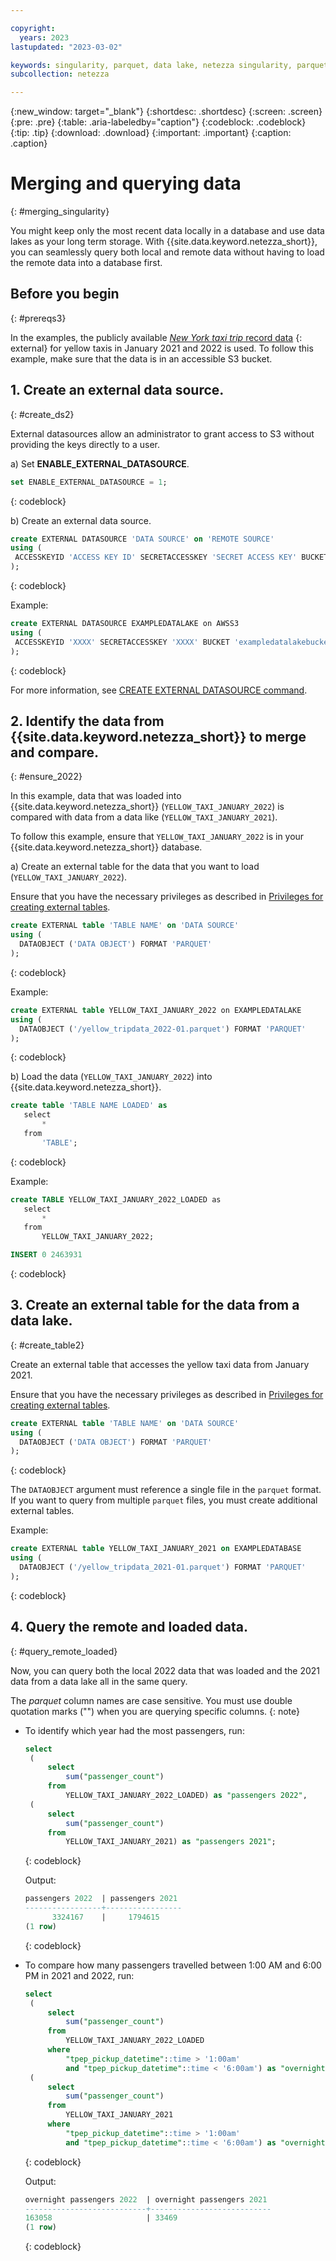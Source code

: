 ```yaml
---

copyright:
  years: 2023
lastupdated: "2023-03-02"

keywords: singularity, parquet, data lake, netezza singularity, parquet files, querying data
subcollection: netezza

---
```


{:new_window: target="_blank"}
{:shortdesc: .shortdesc}
{:screen: .screen}
{:pre: .pre}
{:table: .aria-labeledby="caption"}
{:codeblock: .codeblock}
{:tip: .tip}
{:download: .download}
{:important: .important}
{:caption: .caption}

# Merging and querying data
{: #merging_singularity}

You might keep only the most recent data locally in a database and use data lakes as your long term storage. With {{site.data.keyword.netezza_short}}, you can seamlessly query both local and remote data without having to load the remote data into a database first.

## Before you begin
{: #prereqs3}

In the examples, the publicly available [*New York taxi trip* record data](https://www.nyc.gov:443/site/tlc/about/tlc-trip-record-data.page) {: external} for yellow taxis in January 2021 and 2022 is used. To follow this example, make sure that the data is in an accessible S3 bucket.

## 1. Create an external data source.
{: #create_ds2}

External datasources allow an administrator to grant access to S3 without providing the keys directly to a user.

a) Set **ENABLE_EXTERNAL_DATASOURCE**.

   ```sql
   set ENABLE_EXTERNAL_DATASOURCE = 1;
   ```
   {: codeblock}

b) Create an external data source.

   ```sql
   create EXTERNAL DATASOURCE 'DATA SOURCE' on 'REMOTE SOURCE'
   using (
    ACCESSKEYID 'ACCESS KEY ID' SECRETACCESSKEY 'SECRET ACCESS KEY' BUCKET 'BUCKET' REGION 'REGION'
   );
   ```
   {: codeblock}

   Example:

   ```sql
   create EXTERNAL DATASOURCE EXAMPLEDATALAKE on AWSS3 
   using (
    ACCESSKEYID 'XXXX' SECRETACCESSKEY 'XXXX' BUCKET 'exampledatalakebucket' REGION 'US-EAST-1'
   );
   ```
   {: codeblock}

   For more information, see [CREATE EXTERNAL DATASOURCE command](https://www.ibm.com/docs/en/netezza?topic=tables-create-external-datasource-command).

## 2. Identify the data from {{site.data.keyword.netezza_short}} to merge and compare.
{: #ensure_2022}

In this example, data that was loaded into {{site.data.keyword.netezza_short}} (`YELLOW_TAXI_JANUARY_2022`) is compared with data from a data like (`YELLOW_TAXI_JANUARY_2021`).

To follow this example, ensure that `YELLOW_TAXI_JANUARY_2022` is in your {{site.data.keyword.netezza_short}} database.

a) Create an external table for the data that you want to load (`YELLOW_TAXI_JANUARY_2022`).

   Ensure that you have the necessary privileges as described in [Privileges for creating external tables](https://www.ibm.com/docs/en/netezza?topic=et-create-external-table-command-2).

   ```sql
   create EXTERNAL table 'TABLE NAME' on 'DATA SOURCE'
   using ( 
     DATAOBJECT ('DATA OBJECT') FORMAT 'PARQUET' 
   );
   ```
   {: codeblock}

   Example:

   ```sql
   create EXTERNAL table YELLOW_TAXI_JANUARY_2022 on EXAMPLEDATALAKE
   using ( 
     DATAOBJECT ('/yellow_tripdata_2022-01.parquet') FORMAT 'PARQUET' 
   );
   ```
   {: codeblock}

b) Load the data (`YELLOW_TAXI_JANUARY_2022`) into {{site.data.keyword.netezza_short}}.

   ```sql
   create table 'TABLE NAME LOADED' as
   select
       * 
   from
       'TABLE';
   ```
   {: codeblock}

   Example:

   ```sql
   create TABLE YELLOW_TAXI_JANUARY_2022_LOADED as
   select
       * 
   from
       YELLOW_TAXI_JANUARY_2022;

   INSERT 0 2463931
   ```
   {: codeblock}

## 3. Create an external table for the data from a data lake.
{: #create_table2}

Create an external table that accesses the yellow taxi data from January 2021.

Ensure that you have the necessary privileges as described in [Privileges for creating external tables](https://www.ibm.com/docs/en/netezza?topic=et-create-external-table-command-2).

```sql
create EXTERNAL table 'TABLE NAME' on 'DATA SOURCE'
using ( 
  DATAOBJECT ('DATA OBJECT') FORMAT 'PARQUET' 
);
```
{: codeblock}

The `DATAOBJECT` argument must reference a single file in the `parquet` format. If you want to query from multiple `parquet` files, you must create additional external tables.

Example:

```sql
create EXTERNAL table YELLOW_TAXI_JANUARY_2021 on EXAMPLEDATABASE 
using ( 
  DATAOBJECT ('/yellow_tripdata_2021-01.parquet') FORMAT 'PARQUET' 
);
```
{: codeblock}

## 4. Query the remote and loaded data.
{: #query_remote_loaded}

Now, you can query both the local 2022 data that was loaded and the 2021 data from a data lake all in the same query.

The *parquet* column names are case sensitive. You must use double quotation marks ("") when you are querying specific columns.
{: note}

- To identify which year had the most passengers, run:

   ```sql
   select
    (
        select
            sum("passenger_count")
        from
            YELLOW_TAXI_JANUARY_2022_LOADED) as "passengers 2022",
    (
        select
            sum("passenger_count")
        from
            YELLOW_TAXI_JANUARY_2021) as "passengers 2021";
    ```
   {: codeblock}

   Output:

   ```sql   
   passengers 2022  | passengers 2021
   -----------------+-----------------
         3324167    |     1794615
   (1 row)
   ```
   {: codeblock}

- To compare how many passengers travelled between 1:00 AM and 6:00 PM in 2021 and 2022, run:

   ```sql
   select
    (
        select
            sum("passenger_count")
        from
            YELLOW_TAXI_JANUARY_2022_LOADED
        where
            "tpep_pickup_datetime"::time > '1:00am'
            and "tpep_pickup_datetime"::time < '6:00am') as "overnight passengers 2022",
    (
        select
            sum("passenger_count")
        from
            YELLOW_TAXI_JANUARY_2021
        where
            "tpep_pickup_datetime"::time > '1:00am'
            and "tpep_pickup_datetime"::time < '6:00am') as "overnight passengers 2021"; 
   ```
   {: codeblock}

   Output:

   ```sql
   overnight passengers 2022  | overnight passengers 2021
   ---------------------------+---------------------------
   163058                     | 33469
   (1 row)
   ```
   {: codeblock}
